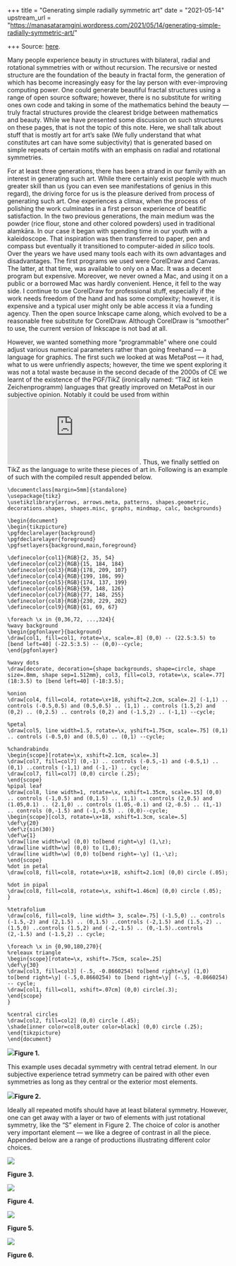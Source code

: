 +++
title = "Generating simple radially symmetric art"
date = "2021-05-14"
upstream_url = "https://manasataramgini.wordpress.com/2021/05/14/generating-simple-radially-symmetric-art/"

+++
Source: [here](https://manasataramgini.wordpress.com/2021/05/14/generating-simple-radially-symmetric-art/).

Many people experience beauty in structures with bilateral, radial and rotational symmetries with or without recursion. The recursive or nested structure are the foundation of the beauty in fractal form, the generation of which has become increasingly easy for the lay person with ever-improving computing power. One could generate beautiful fractal structures using a range of open source software; however, there is no substitute for writing ones own code and taking in some of the mathematics behind the beauty — truly fractal structures provide the clearest bridge between mathematics and beauty. While we have presented some discussion on such structures on these pages, that is not the topic of this note. Here, we shall talk about stuff that is mostly art for art’s sake (We fully understand that what constitutes art can have some subjectivity) that is generated based on simple repeats of certain motifs with an emphasis on radial and rotational symmetries.

For at least three generations, there has been a strand in our family with an interest in generating such art. While there certainly exist people with much greater skill than us (you can even see manifestations of genius in this regard), the driving force for us is the pleasure derived from process of generating such art. One experiences a climax, when the process of polishing the work culminates in a first person experience of beatific satisfaction. In the two previous generations, the main medium was the powder (rice flour, stone and other colored powders) used in traditional alaṃkāra. In our case it began with spending time in our youth with a kaleidoscope. That inspiration was then transferred to paper, pen and compass but eventually it transitioned to computer-aided *in silico* tools. Over the years we have used many tools each with its own advantages and disadvantages. The first programs we used were CorelDraw and Canvas. The latter, at that time, was available to only on a Mac. It was a decent program but expensive. Moreover, we never owned a Mac, and using it on a public or a borrowed Mac was hardly convenient. Hence, it fell to the way side. I continue to use CorelDraw for professional stuff, especially if the work needs freedom of the hand and has some complexity; however, it is expensive and a typical user might only be able access it via a funding agency. Then the open source Inkscape came along, which evolved to be a reasonable free substitute for CorelDraw. Although CorelDraw is “smoother” to use, the current version of Inkscape is not bad at all.

However, we wanted something more “programmable” where one could adjust various numerical parameters rather than going freehand — a language for graphics. The first such we looked at was MetaPost — it had, what to us were unfriendly aspects; however, the time we spent exploring it was not a total waste because in the second decade of the 2000s of CE we learnt of the existence of the PGF/TikZ (ironically named: “TikZ ist kein Zeichenprogramm) languages that greatly improved on MetaPost in our subjective opinion. Notably it could be used from within
![\\LaTeX](https://s0.wp.com/latex.php?latex=%5CLaTeX&bg=ffffff&fg=333333&s=0&c=20201002).
Thus, we finally settled on TikZ as the language to write these pieces of art in. Following is an example of such with the compiled result appended below.

    \documentclass[margin=5mm]{standalone}
    \usepackage{tikz}
    \usetikzlibrary{arrows, arrows.meta, patterns, shapes.geometric, decorations.shapes, shapes.misc, graphs, mindmap, calc, backgrounds}

    \begin{document}
    \begin{tikzpicture}
    \pgfdeclarelayer{background}
    \pgfdeclarelayer{foreground}
    \pgfsetlayers{background,main,foreground}

    \definecolor{col1}{RGB}{2, 35, 54}
    \definecolor{col2}{RGB}{15, 184, 184}
    \definecolor{col3}{RGB}{178, 209, 107}
    \definecolor{col4}{RGB}{199, 186, 99}
    \definecolor{col5}{RGB}{174, 137, 199}
    \definecolor{col6}{RGB}{59, 148, 126}
    \definecolor{col7}{RGB}{77, 148, 255}
    \definecolor{col8}{RGB}{230, 229, 202}
    \definecolor{col9}{RGB}{61, 69, 67}

    \foreach \x in {0,36,72, ...,324}{
    %wavy background
    \begin{pgfonlayer}{background}
    \draw[col1, fill=col1, rotate=\x, scale=.8] (0,0) -- (22.5:3.5) to [bend left=40] (-22.5:3.5) -- (0,0)--cycle;
    \end{pgfonlayer}

    %wavy dots
    \draw[decorate, decoration={shape backgrounds, shape=circle, shape size=.8mm, shape sep=1.512mm}, col3, fill=col3, rotate=\x, scale=.77] (18:3.5) to [bend left=40] (-18:3.5);

    %onion
    \draw[col4, fill=col4, rotate=\x+18, yshift=2.2cm, scale=.2] (-1,1) ..
    controls (-0.5,0.5) and (0.5,0.5) .. (1,1) .. controls (1.5,2) and (0,2) .. (0,2.5) .. controls (0,2) and (-1.5,2) .. (-1,1) --cycle;

    %petal
    \draw[col5, line width=1.5, rotate=\x, yshift=1.75cm, scale=.75] (0,1) .. controls (-0.5,0) and (0.5,0) .. (0,1) --cycle;

    %chandrabindu
    \begin{scope}[rotate=\x, xshift=2.1cm, scale=.3]
    \draw[col7, fill=col7] (0,-1) .. controls (-0.5,-1) and (-0.5,1) .. (0,1) ..controls (-1,1) and (-1,-1) .. cycle;
    \draw[col7, fill=col7] (0,0) circle (.25);
    \end{scope}
    %pipal leaf
    \draw[col8, line width=1, rotate=\x, xshift=1.35cm, scale=.15] (0,0) .. controls (-1,0.5) and (0,1.5) .. (1,1) .. controls (2,0.5) and (1.05,0.1) .. (2.1,0) .. controls (1.05,-0.1) and (2,-0.5) .. (1,-1) .. controls (0,-1.5) and (-1,-0.5) .. (0,0)--cycle;
    \begin{scope}[col3, rotate=\x+18, xshift=1.3cm, scale=.5]
    \def\y{20}
    \def\z{sin(30)}
    \def\w{1}
    \draw[line width=\w] (0,0) to[bend right=\y] (1,\z);
    \draw[line width=\w] (0,0) to (1,0);
    \draw[line width=\w] (0,0) to[bend right=-\y] (1,-\z);
    \end{scope}
    %dot in petal
    \draw[col8, fill=col8, rotate=\x+18, xshift=2.1cm] (0,0) circle (.05);

    %dot in pipal
    \draw[col8, fill=col8, rotate=\x, xshift=1.46cm] (0,0) circle (.05);
    }

    %tetrafolium
    \draw[col6, fill=col9, line width= 3, scale=.75] (-1.5,0) .. controls (-1.5,-2) and (2,1.5) .. (0,1.5) ..controls (-2,1.5) and (1.5,-2) .. (1.5,0) ..controls (1.5,2) and (-2,-1.5) .. (0,-1.5)..controls (2,-1.5) and (-1.5,2) .. cycle;

    \foreach \x in {0,90,180,270}{
    %releaux triangle
    \begin{scope}[rotate=\x, xshift=.75cm, scale=.25]
    \def\y{30}
    \draw[col3, fill=col3] (-.5, -0.8660254) to[bend right=\y] (1,0) to[bend right=\y] (-.5,0.8660254) to [bend right=\y] (-.5, -0.8660254) -- cycle;
    \draw[col1, fill=col1, xshift=.07cm] (0,0) circle(.3);
    \end{scope}
    }

    %central circles
    \draw[col2, fill=col2] (0,0) circle (.45);
    \shade[inner color=col8,outer color=black] (0,0) circle (.25);
    \end{tikzpicture}
    \end{document}

[![](https://manasataramgini.files.wordpress.com/2021/05/deco_fig1.png?w=480&h=481)](https://manasataramgini.files.wordpress.com/2021/05/deco_fig1.png)**Figure 1.**

This example uses decadal symmetry with central tetrad element. In our subjective experience tetrad symmetry can be paired with other even symmetries as long as they central or the exterior most elements.

[![](https://manasataramgini.files.wordpress.com/2021/05/deco_fig2.png?w=480&h=489)](https://manasataramgini.files.wordpress.com/2021/05/deco_fig2.png)**Figure 2.**

Ideally all repeated motifs should have at least bilateral symmetry. However, one can get away with a layer or two of elements with just rotational symmetry, like the “S” element in Figure 2. The choice of color is another very important element — we like a degree of contrast in all the piece. Appended below are a range of productions illustrating different color choices.

[![](https://manasataramgini.files.wordpress.com/2021/05/deco_fig3.png?w=483&h=480)](https://manasataramgini.files.wordpress.com/2021/05/deco_fig3.png)

**Figure 3.**

[![](https://manasataramgini.files.wordpress.com/2021/05/deco_fig4.png?w=480&h=484)](https://manasataramgini.files.wordpress.com/2021/05/deco_fig4.png)

**Figure 4.**

[![](https://manasataramgini.files.wordpress.com/2021/05/deco_fig5.png?w=492&h=480)](https://manasataramgini.files.wordpress.com/2021/05/deco_fig5.png)

**Figure 5.**

[![](https://manasataramgini.files.wordpress.com/2021/05/deco_fig6.png?w=481&h=480)](https://manasataramgini.files.wordpress.com/2021/05/deco_fig6.png)

**Figure 6.**
